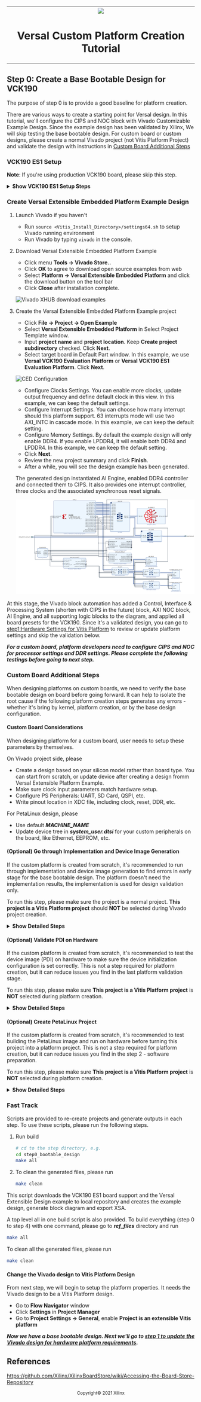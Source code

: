 <!-- 
# Copyright 2020 Xilinx Inc.
# 
# Licensed under the Apache License, Version 2.0 (the "License");
# you may not use this file except in compliance with the License.
# You may obtain a copy of the License at
#
#     http://www.apache.org/licenses/LICENSE-2.0
#
# Unless required by applicable law or agreed to in writing, software
# distributed under the License is distributed on an "AS IS" BASIS,
# WITHOUT WARRANTIES OR CONDITIONS OF ANY KIND, either express or implied.
# See the License for the specific language governing permissions and
# limitations under the License.
-->


<table width="100%">
 <tr width="100%">
    <td align="center"><img src="https://www.xilinx.com/content/dam/xilinx/imgs/press/media-kits/corporate/xilinx-logo.png" width="30%"/><h1>Versal Custom Platform Creation Tutorial</h1>
    </td>
 </tr>
</table>

## Step 0: Create a Base Bootable Design for VCK190

The purpose of step 0 is to provide a good baseline for platform creation.

There are various ways to create a starting point for Versal design. In this tutorial, we'll configure the CIPS and NOC block with Vivado Customizable Example Design. Since the example design has been validated by Xilinx, We will skip testing the base bootable design. For custom board or custom designs, please create a normal Vivado project (not Vitis Platform Project) and validate the design with instructions in [Custom Board Additional Steps](#custom-board-additional-steps)




### VCK190 ES1 Setup

**Note**: If you're using production VCK190 board, please skip this step.

<details>
  <summary><b>Show VCK190 ES1 Setup Steps</b></summary>


#### VCK190 ES1 Setup: Enable Versal ES Devices



Edit your `<Vivado_Installation_Path>/scripts/Vivado_init.tcl` and `<Vivado_Installation_Path>/scripts/hls_init.tcl` to add the following line:

```
enable_beta_device xcvc*
```

#### VCK190 ES1 Setup: Download VCK190 ES1 board file

**Note**: If you're using production VCK190 board, please skip this step.

1. Launch Vivado

   - Run `source <Vitis_Install_Directory>/settings64.sh` to setup Vivado running environment
   - Run Vivado by typing `vivado` in the console.

2. Download VCK190 ES1 board file

   - Click **Tools -> XHUB Store**
   - Click **OK** to agree with the information.
   - Go to **Board** tab
   - Expand **Evaluation Boards**
   - Select **Versal VCK190 ES1 Evaluation Platform**
   - Click **Install** button
   - Click **Close** to close the window 

</details>


### Create Versal Extensible Embedded Platform Example Design

1. Launch Vivado if you haven't

   - Run `source <Vitis_Install_Directory>/settings64.sh` to setup Vivado running environment
   - Run Vivado by typing `vivado` in the console.

2. Download Versal Extensible Embedded Platform Example

   - Click menu **Tools -> Vivado Store..**
   - Click **OK** to agree to download open source examples from web
   - Select **Platform -> Versal Extensible Embedded Platform** and click the download button on the tool bar
   - Click **Close** after installation complete.

   ![Vivado XHUB download examples](images/step0/vivado_download_example.png)

3. Create the Versal Extensible Embedded Platform Example project

   - Click **File -> Project -> Open Example**
   - Select **Versal Extensible Embedded Platform** in Select Project Template window.
   - Input **project name** and **project location**. Keep **Create project subdirectory** checked. Click **Next**.
   - Select target board in Default Part window. In this example, we use **Versal VCK190 Evaluation Platform** or **Versal VCK190 ES1 Evaluation Platform**. Click **Next**.

   ![CED Configuration](./images/step0/vivado_ced_config.png)

   - Configure Clocks Settings. You can enable more clocks, update output frequency and define default clock in this view. In this example, we can keep the default settings.
   - Configure Interrupt Settings. You can choose how many interrupt should this platform support. 63 interrupts mode will use two AXI_INTC in cascade mode. In this example, we can keep the default setting.
   - Configure Memory Settings. By default the example design will only enable DDR4. If you enable LPDDR4, it will enable both DDR4 and LPDDR4. In this example, we can keep the default setting.
   - Click **Next**.
   - Review the new project summary and click **Finish**.
   - After a while, you will see the design example has been generated.

   The generated design instantiated AI Engine, enabled DDR4 controller and connected them to CIPS. It also provides one interrupt controller, three clocks and the associated synchronous reset signals.

   ![Vivado Design Block Diagram](images/step0/vivado_design_diagram.png)

   

At this stage, the Vivado block automation has added a Control, Interface & Processing System (shorten with CIPS in the future) block, AXI NOC block, AI Engine, and all supporting logic blocks to the diagram, and applied all board presets for the VCK190. Since it's a validated design, you can go to [step1:Hardware Settings for Vitis Platform](step1.md) to review or update platform settings and skip the validation below.

***For a custom board, platform developers need to configure CIPS and NOC for processor settings and DDR settings. Please complete the following testings before going to next step.***

### Custom Board Additional Steps

When designing platforms on custom boards, we need to verify the base bootable design on board before going forward. It can help to isolate the root cause if the following platform creation steps generates any errors - whether it's bring by kernel, platform creation, or by the base design configuration.

#### Custom Board Considerations

When designing platform for a custom board, user needs to setup these parameters by themselves.

On Vivado project side, please

- Create a design based on your silicon model rather than board type. You can start from scratch, or update device after creating a design fromm Versal Extensible Platform Example.
- Make sure clock input parameters match hardware setup.
- Configure PS Peripherals: UART, SD Card, QSPI, etc.
- Write pinout location in XDC file, including clock, reset, DDR, etc.

For PetaLinux design, please

- Use default ***MACHINE_NAME***
- Update device tree in ***system_user.dtsi*** for your custom peripherals on the board, like Ethernet, EEPROM, etc.


#### (Optional) Go through Implementation and Device Image Generation

If the custom platform is created from scratch, it's recommended to run through implementation and device image generation to find errors in early stage for the base bootable design. The platform doesn't need the implementation results, the implementation is used for design validation only.

To run this step, please make sure the project is a normal project. **This project is a Vitis Platform project** should **NOT**  be selected during Vivado project creation.

<details>
  <summary><b>Show Detailed Steps</b></summary>

1. Validate the Block Design

   - Click ***Validate Design (F6)*** button in block diagram toolbar.

2. Create HDL Wrapper

   - In Sources tab, right click system.bd and select ***Create HDL Wrapper***. In the pop-up window, select ***Let Vivado Manage***.

3. Generate Device Image

   - Click ***Generate Device Image*** in Flow Navigator

   - Click ***Yes*** if it pops up a message to say *No Implementation Results Available*.

   ![missing image](./images/step0/vivado_no_imp_avail.png)

   - Click ***OK*** for default options for Launch Runs dialouge.

   It takes a while to generate block diagram and run through implementation.

   PDI is generated in `vck190_custom_platform.runs/impl_1/`

4. Export fixed XSA for PetaLinux project Creation

   a) Click Menu ***File -> Export -> Hardware***, click Next

   b) Select Output to ***Include Device Image***. Click Next.

   c) Set output XSA file name and directory. Click Next.

   d) Click Finish

</details>

#### (Optional) Validate PDI on Hardware

If the custom platform is created from scratch, it's recommended to test the device image (PDI) on hardware to make sure the device initialization configuration is set correctly. This is not a step required for platform creation, but it can reduce issues you find in the last platform validation stage.

To run this step, please make sure **This project is a Vitis Platform project** is **NOT** selected during platform creation.

<details>
  <summary><b>Show Detailed Steps</b></summary>

1. Connect hardware server in XSCT

   ```tcl
   # If JTAG cable is connected locally
   connect
   
   # If JTAG cable is connected on another server, launch hw_server on that server then connect to that remote hardware server
   connect -url TCP:<SERVER NAME or IP>:3121
   ```
   
   

2. Download PDI in XSCT

   ```tcl
   device program <PDI file>
   ```

   PDI program should download without errors. If any error occurs in XSCT console, please check block design settings.

   Here's the sample prints on UART console of VCK190 board

<!--TODO: update for 2021.2 log -->
<details>
  <summary><b>Show Log</b></summary>

   ```
   [8.716546]****************************************
   [10.387178]Xilinx Versal Platform Loader and Manager
   [15.181959]Release 2020.2   Nov 30 2020  -  07:20:11
   [19.889662]Platform Version: v1.0 PMC: v1.0, PS: v1.0
   [24.684093]BOOTMODE: 0, MULTIBOOT: 0x0
   [28.172159]****************************************
   [32.817343] 28.506881 ms for PrtnNum: 1, Size: 2224 Bytes
   [37.939565]-------Loading Prtn No: 0x2
   [41.975581] 0.531603 ms for PrtnNum: 2, Size: 48 Bytes
   [46.307975]-------Loading Prtn No: 0x3
   [153.848428] 104.031565 ms for PrtnNum: 3, Size: 57168 Bytes
   [156.392071]-------Loading Prtn No: 0x4
   [159.994956] 0.012506 ms for PrtnNum: 4, Size: 2512 Bytes
   [165.110546]-------Loading Prtn No: 0x5
   [168.715028] 0.014362 ms for PrtnNum: 5, Size: 3424 Bytes
   [173.831756]-------Loading Prtn No: 0x6
   [177.430206] 0.007693 ms for PrtnNum: 6, Size: 80 Bytes
   [182.427400]+++++++Loading Image No: 0x2, Name: pl_cfi, Id: 0x18700000
   [188.652918]-------Loading Prtn No: 0x7
   [1564.072421] 1371.823162 ms for PrtnNum: 7, Size: 707472 Bytes
   [1566.876806]-------Loading Prtn No: 0x8
   [1956.351062] 385.792100 ms for PrtnNum: 8, Size: 365712 Bytes
   [1959.102465]+++++++Loading Image No: 0x3, Name: fpd, Id: 0x0420C003
   [1965.172668]-------Loading Prtn No: 0x9
   [1969.287834] 0.436437 ms for PrtnNum: 9, Size: 992 Bytes
   [1974.032078]***********Boot PDI Load: Done*************
   [1979.057962]55080.597596 ms: ROM Time
   [1982.528018]Total PLM Boot Time
   ```
</details>

If the PDI can't load successfully, please check the CIPS configuration. 

</details>


#### (Optional) Create PetaLinux Project

If the custom platform is created from scratch, it's recommended to test building the PetaLinux image and run on hardware before turning this project into a platform project. This is not a step required for platform creation, but it can reduce issues you find in the step 2 - software preparation.

To run this step, please make sure **This project is a Vitis Platform project** is **NOT** selected during platform creation.

<details>
  <summary><b>Show Detailed Steps</b></summary>

For a quick demonstration in this step, we'll use VCK190 pre-built device tree. It helps to setup peripheral properties, such as Ethernet MAC phy address, etc. These settings are specific to each board. It needs BSP engineers to develop during board bring up phase for custom boards.

1. Create PetaLinux Project with XSA

   ```bash
   petalinux-create -t project --template versal --force -n petalinux
   cd petalinux
   petalinux-config --get-hw-description=<path to xsa directory> --silentconfig
   ```

   - The created PetaLinux project name is ***petalinux***. Please feel free to change the PetaLinux project name with ***petalinux-create -n*** option.
   - The XSA used for PetaLinux needs to be a post implementation XSA.

2. Apply VCK190 device tree

   - Run `petalinux-config`
   - Go to ***DTG Settings***
   - Enter ***versal-vck190-reva-x-ebm-02-reva*** for ***MACHINE_NAME*** option (CONFIG_SUBSYSTEM_MACHINE_NAME)
   
   Note: This preset device setting will add ethernet PHY info to device tree. The [device tree source code][1] will be applied to the PetaLinux project.

[1]: https://github.com/Xilinx/u-boot-xlnx/blob/master/arch/arm/dts/versal-vck190-revA-x-ebm-02-revA.dts

3. Build PetaLinux Image

   ```bash
   petalinux-build
   petalinux-package --boot --u-boot
   ```

   Output ***BOOT.BIN***, ***boot.scr*** and ***image.ub*** are located in ***images/linux*** directory.


4. Validate PetaLinux image on Board

   - Copy ***BOOT.BIN***, ***image.ub*** and ***boot.scr*** from **build/petalinux/images/linux** directory to SD card (fat32 partition).
   - Insert SD card to VCK190, set boot mode to SD boot (0001) and boot the board.
   - Make sure Linux boot successfully. Login with username: root, password: root

</details>
<!--For Create PetaLinux Project-->


### Fast Track

Scripts are provided to re-create projects and generate outputs in each step. To use these scripts, please run the following steps.

1. Run build

   ```bash
   # cd to the step directory, e.g.
   cd step0_bootable_design
   make all
   ```
   
2. To clean the generated files, please run

   ```bash
   make clean
   ```
This script downloads the VCK190 ES1 board support and the Versal Extensible Design example to local repository and creates the example design, generate block diagram and export XSA.

   

A top level all in one build script is also provided. To build everything (step 0 to step 4) with one command, please go to ***ref_files*** directory and run

```bash
make all
```

To clean all the generated files, please run

```bash
make clean
```

#### Change the Vivado design to Vitis Platform Design

From next step, we will begin to setup the platform properties. It needs the Vivado design to be a Vitis Platform design. 

- Go to **Flow Navigator** window
- Click **Settings** in **Project Manager**
- Go to **Project Settings -> General**, enable **Project is an extensible Vitis platform**


***Now we have a base bootable design. Next we'll go to [step 1 to update the Vivado design for hardware platform requirements](./step1.md).***





## References

https://github.com/Xilinx/XilinxBoardStore/wiki/Accessing-the-Board-Store-Repository

<p align="center"><sup>Copyright&copy; 2021 Xilinx</sup></p>
